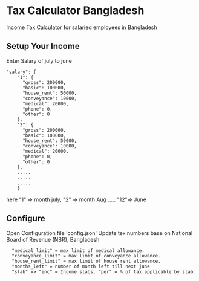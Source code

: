 # Tax Calculator Bangladesh
Income Tax Calculator for salaried employees in Bangladesh

## Setup Your Income
Enter Salary of july to june
```   
"salary": {
    "1": {
      "gross": 200000,
      "basic": 100000,
      "house_rent": 50000,
      "conveyance": 10000,
      "medical": 20000,
      "phone": 0,
      "other": 0
    },
    "2": {
      "gross": 200000,
      "basic": 100000,
      "house_rent": 50000,
      "conveyance": 10000,
      "medical": 20000,
      "phone": 0,
      "other": 0
    },
    .....
    .....
    .....
    }
```

here "1" => month july, "2" => month Aug ..... "12"=> June 


## Configure
Open Configuration file 'config.json'
Update tex numbers base on National Board of Revenue (NBR), Bangladesh

```  "medical_basic_per" = max % of medical allowance allowed of basic salary.  
  "medical_limit" = max limit of medical allowance.
  "conveyance_limit" = max limit of conveyance allowance.
  "house_rent_limit" = max limit of house rent allowance.
  "months_left" = number of month left till next june 
  "slab" => "inc" = Income slabs, "per" = % of tax applicable by slab
```
